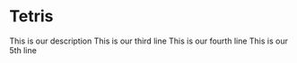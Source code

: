 # Tetris
This is our description
This is our third line
This is our fourth line
This is our 5th line

